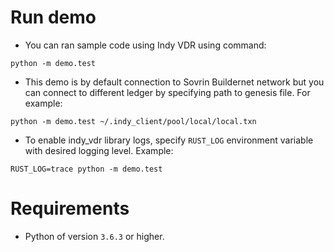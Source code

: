 # Run demo
- You can ran sample code using Indy VDR using command:
```
python -m demo.test
```

- This demo is by default connection to Sovrin Buildernet network but you
can connect to different ledger by specifying path to genesis file. For example:
```
python -m demo.test ~/.indy_client/pool/local/local.txn
```

- To enable indy_vdr library logs, specify `RUST_LOG` environment variable with
desired logging level. Example:
```
RUST_LOG=trace python -m demo.test
```

# Requirements
- Python of version `3.6.3` or higher.